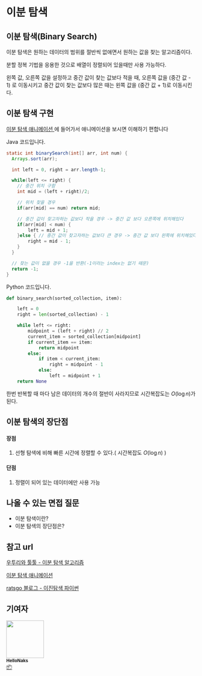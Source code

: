# 이분 탐색



## 이분 탐색(Binary Search)

이분 탐색은 원하는 데이터의 범위를 절반씩 없애면서 원하는 값을 찾는 알고리즘이다.

분할 정복 기법을 응용한 것으로 배열이 정렬되어 있을때만 사용 가능하다.

왼쪽 값, 오른쪽 값을 설정하고 중간 값이 찾는 값보다 적을 때, 오른쪽 값을 (중간 값 - 1) 로 이동시키고 중간 값이 찾는 값보다 많은 때는 왼쪽 값을 (중간 값 + 1)로 이동시킨다.



## 이분 탐색 구현

[이분 탐색 애니메이션 ](https://brilliant.org/wiki/binary-search/)에 들어가서 애니메이션을 보시면 이해하기 편합니다



Java 코드입니다.

```java
static int binarySearch(int[] arr, int num) {
  Arrays.sort(arr);

  int left = 0, right = arr.length-1;

  while(left <= right) {
    // 중간 위치 구함
    int mid = (left + right)/2;

    // 위치 찾을 경우
    if(arr[mid] == num) return mid;

    // 중간 값이 찾고자하는 값보다 작을 경우 -> 중간 값 보다 오른쪽에 위치해있다
    if(arr[mid] < num) {
    	left = mid + 1;
    }else {	// 중간 값이 찾고자하는 값보다 큰 경우 -> 중간 값 보다 왼쪽에 위치해있다
    	right = mid - 1;
    }
  }

  // 찾는 값이 없을 경우 -1을 반환(-1이라는 index는 없기 때문)
  return -1;
}
```



Python 코드입니다.

```python
def binary_search(sorted_collection, item):

    left = 0
    right = len(sorted_collection) - 1

    while left <= right:
        midpoint = (left + right) // 2
        current_item = sorted_collection[midpoint]
        if current_item == item:
            return midpoint
        else:
            if item < current_item:
                right = midpoint - 1
            else:
                left = midpoint + 1
    return None
```

한번 반복할 때 마다 남은 데이터의 개수의 절반이 사라지므로 시간복잡도는 $O(\log{n})$가 된다.



## 이분 탐색의 장단점

#### 장점

1. 선형 탐색에 비해 빠른 시간에 정렬할 수 있다.( 시간복잡도 $O(\log{n})$ )

#### 단점

1. 정렬이 되어 있는 데이터에만 사용 가능

   



## 나올 수 있는 면접 질문

- 이분 탐색이란?
- 이분 탐색의 장단점은?



## 참고 url

[우투리와 툴툴 -  이분 탐색 알고리즘](https://wootool.tistory.com/62)

[이분 탐색 애니메이션](https://brilliant.org/wiki/binary-search/)

[ratsgo 블로그 - 이진탐색 파이썬](https://ratsgo.github.io/data%20structure&algorithm/2017/09/17/binarysearch/)



## 기여자


 <td align="center"><a href="https://github.com/HelloNaks"><img src="https://avatars.githubusercontent.com/u/49478141?v=4?s=100" width="100px;" alt=""/><br /><sub><b>HelloNaks</b></sub></a><br /><a href="#platform-HelloNaks" title="Packaging/porting to new platform">📦</a></td>